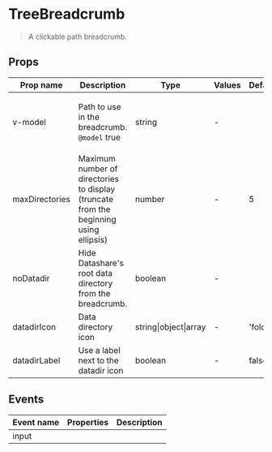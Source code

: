 # TreeBreadcrumb

> A clickable path breadcrumb.

## Props

| Prop name      | Description                                                                           | Type                  | Values | Default  |
| -------------- | ------------------------------------------------------------------------------------- | --------------------- | ------ | -------- |
| v-model        | <p>Path to use in the breadcrumb.<br><code>@model</code> true</p>                     | string                | -      |          |
| maxDirectories | Maximum number of directories to display (truncate from the beginning using ellipsis) | number                | -      | 5        |
| noDatadir      | Hide Datashare's root data directory from the breadcrumb.                             | boolean               | -      |          |
| datadirIcon    | Data directory icon                                                                   | string\|object\|array | -      | 'folder' |
| datadirLabel   | Use a label next to the datadir icon                                                  | boolean               | -      | false    |

## Events

| Event name | Properties | Description |
| ---------- | ---------- | ----------- |
| input      |            |             |

